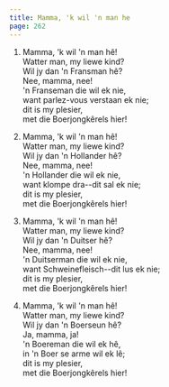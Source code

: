 ```yaml
---
title: Mamma, 'k wil 'n man he
page: 262
---  
```



1. Mamma, 'k wil 'n man hê!  
Watter man, my liewe kind?  
Wil jy dan 'n Fransman hê?  
Nee, mamma, nee!  
'n Franseman die wil ek nie,  
want parlez-vous verstaan ek nie;  
dit is my plesier,  
met die Boerjongkêrels hier!  


2. Mamma, 'k wil 'n man hê!  
Watter man, my liewe kind?  
Wil jy dan 'n Hollander hê?  
Nee, mamma, nee!  
'n Hollander die wil ek nie,  
want klompe dra--dit sal ek nie;  
dit is my plesier,  
met die Boerjongkêrels hier!  


3. Mamma, 'k wil 'n man hê!  
Watter man, my liewe kind?  
Wil jy dan 'n Duitser hê?  
Nee, mamma, nee!  
'n Duitserman die wil ek nie,  
want Schweinefleisch--dit lus ek nie;  
dit is my plesier,  
met die Boerjongkêrels hier!  


4. Mamma, 'k wil 'n man hê!  
Watter man, my liewe kind?  
Wil jy dan 'n Boerseun hê?  
Ja, mamma, ja!  
'n Boereman die wil ek hê,  
in 'n Boer se arme wil ek lê;  
dit is my plesier,  
met die Boerjongkêrels hier!  